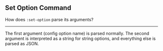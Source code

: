 ## Set Option Command

How does `:set-option` parse its arguments?

---

The first argument (config option name) is parsed normally. The second argument is interpreted as a string for string options, and everything else is parsed as JSON.

